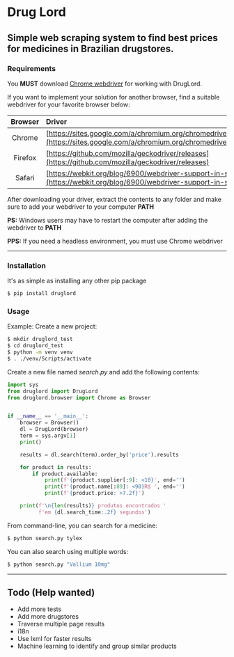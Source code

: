 # Drug Lord

## Simple web scraping system to find best prices for medicines in Brazilian drugstores.

### Requirements
You **MUST** download [Chrome webdriver](https://sites.google.com/a/chromium.org/chromedriver/downloads) for working with DrugLord.

If you want to implement your solution for another browser, find a suitable webdriver for your favorite browser below:

| Browser | Driver |
|:--:|:--|
| Chrome | [https://sites.google.com/a/chromium.org/chromedriver/downloads](https://sites.google.com/a/chromium.org/chromedriver/downloads) |
| Firefox | [https://github.com/mozilla/geckodriver/releases](https://github.com/mozilla/geckodriver/releases) |
| Safari | [https://webkit.org/blog/6900/webdriver-support-in-safari-10/](https://webkit.org/blog/6900/webdriver-support-in-safari-10/) |

After downloading your driver, extract the contents to any folder and make sure to add your webdriver to your computer **PATH**

**PS:** Windows users may have to restart the computer after adding the webdriver to **PATH**

**PPS:** If you need a headless environment, you must use Chrome webdriver

---

### Installation
It's as simple as installing any other pip package
```bash
$ pip install druglord
```
### Usage
Example:
Create a new project:
```bash
$ mkdir druglord_test
$ cd druglord_test
$ python -m venv venv
$ . ./venv/Scripts/activate
```
Create a new file named *search.py* and add the following contents:
```python
import sys
from druglord import DrugLord
from druglord.browser import Chrome as Browser


if __name__ == '__main__':
    browser = Browser()
    dl = DrugLord(browser)
    term = sys.argv[1]
    print()

    results = dl.search(term).order_by('price').results

    for product in results:
        if product.available:
            print(f'{product.supplier[:9]: <10}', end='')
            print(f'{product.name[:89]: <90}R$ ', end='')
            print(f'{product.price: >7.2f}')

    print(f'\n{len(results)} produtos encontrados '
          f'em {dl.search_time:.2f} segundos')
```
From command-line, you can search for a medicine:
```bash
$ python search.py tylex
```
You can also search using multiple words:
```bash
$ python search.py "Vallium 10mg"
```
---

## Todo (Help wanted)
 - Add more tests
 - Add more drugstores
 - Traverse multiple page results
 - i18n
 - Use lxml for faster results
 - Machine learning to identify and group similar products